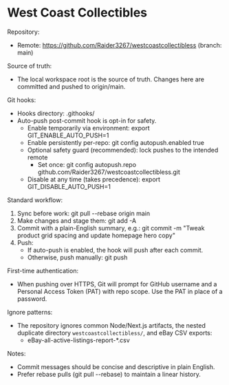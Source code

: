 # West Coast Collectibles

Repository:
- Remote: https://github.com/Raider3267/westcoastcollectibless (branch: main)

Source of truth:
- The local workspace root is the source of truth. Changes here are committed and pushed to origin/main.

Git hooks:
- Hooks directory: .githooks/
- Auto-push post-commit hook is opt-in for safety.
  - Enable temporarily via environment: export GIT_ENABLE_AUTO_PUSH=1
  - Enable persistently per-repo: git config autopush.enabled true
  - Optional safety guard (recommended): lock pushes to the intended remote
    - Set once: git config autopush.repo github.com/Raider3267/westcoastcollectibless.git
  - Disable at any time (takes precedence): export GIT_DISABLE_AUTO_PUSH=1

Standard workflow:
1) Sync before work:
   git pull --rebase origin main
2) Make changes and stage them:
   git add -A
3) Commit with a plain-English summary, e.g.:
   git commit -m "Tweak product grid spacing and update homepage hero copy"
4) Push:
   - If auto-push is enabled, the hook will push after each commit.
   - Otherwise, push manually:
     git push

First-time authentication:
- When pushing over HTTPS, Git will prompt for GitHub username and a Personal Access Token (PAT) with repo scope. Use the PAT in place of a password.

Ignore patterns:
- The repository ignores common Node/Next.js artifacts, the nested duplicate directory `westcoastcollectibless/`, and eBay CSV exports:
  - eBay-all-active-listings-report-*.csv

Notes:
- Commit messages should be concise and descriptive in plain English.
- Prefer rebase pulls (git pull --rebase) to maintain a linear history.
